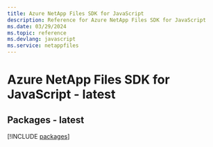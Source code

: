 ```yaml
---
title: Azure NetApp Files SDK for JavaScript
description: Reference for Azure NetApp Files SDK for JavaScript
ms.date: 03/29/2024
ms.topic: reference
ms.devlang: javascript
ms.service: netappfiles
---
```

# Azure NetApp Files SDK for JavaScript - latest
## Packages - latest
[!INCLUDE [packages](netapp-files-index.md)]